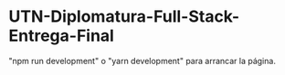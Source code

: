# UTN-Diplomatura-Full-Stack-Entrega-Final

"npm run development" o "yarn development" para arrancar la página.
